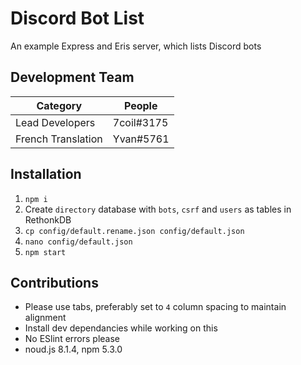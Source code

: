 # Discord Bot List
An example Express and Eris server, which lists Discord bots

## Development Team
Category           | People
------------------ | ----------
Lead Developers    | 7coil#3175
French Translation | Yvan#5761

## Installation
1. `npm i`
1. Create `directory` database with `bots`, `csrf` and `users` as tables in RethonkDB
1. `cp config/default.rename.json config/default.json`
1. `nano config/default.json`
1. `npm start`

## Contributions
- Please use tabs, preferably set to `4` column spacing to maintain alignment
- Install dev dependancies while working on this
- No ESlint errors please
- noud.js 8.1.4, npm 5.3.0
